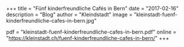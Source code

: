 +++
title = "Fünf kinderfreundliche Cafés in Bern"
date = "2017-02-16"
description = "Blog"
author = "Kleindstadt"
image = "kleinstadt-fuenf-kinderfreundliche-cafes-in-bern.jpg"

pdf = "kleinstadt-fuenf-kinderfreundliche-cafes-in-bern.pdf"
online = "https://kleinstadt.ch/fuenf-kinderfreundliche-cafes-in-bern/"
+++
